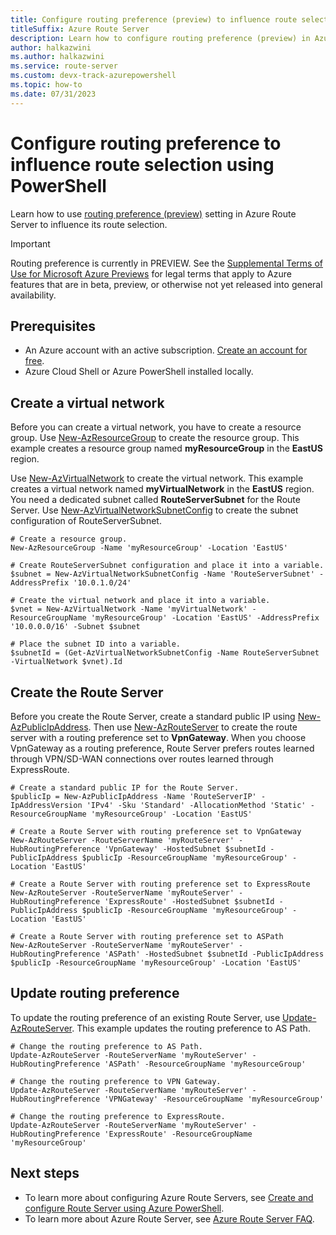 ```yaml
---
title: Configure routing preference (preview) to influence route selection - PowerShell
titleSuffix: Azure Route Server
description: Learn how to configure routing preference (preview) in Azure Route Server using Azure PowerShell to influence its route selection.
author: halkazwini
ms.author: halkazwini
ms.service: route-server
ms.custom: devx-track-azurepowershell
ms.topic: how-to
ms.date: 07/31/2023
---
```


# Configure routing preference to influence route selection using PowerShell

Learn how to use [routing preference (preview)](routing-preference.md) setting in Azure Route Server to influence its route selection. 

> [!IMPORTANT]
> Routing preference is currently in PREVIEW.
> See the [Supplemental Terms of Use for Microsoft Azure Previews](https://azure.microsoft.com/support/legal/preview-supplemental-terms/) for legal terms that apply to Azure features that are in beta, preview, or otherwise not yet released into general availability.

## Prerequisites

- An Azure account with an active subscription. [Create an account for free](https://azure.microsoft.com/free/?WT.mc_id=A261C142F).
- Azure Cloud Shell or Azure PowerShell installed locally.

## Create a virtual network

Before you can create a virtual network, you have to create a resource group. Use [New-AzResourceGroup](/powershell/module/az.Resources/New-azResourceGroup) to create the resource group. This example creates a resource group named **myResourceGroup** in the **EastUS** region.

Use [New-AzVirtualNetwork](/powershell/module/az.network/new-azvirtualnetwork) to create the virtual network. This example creates a virtual network named **myVirtualNetwork** in the **EastUS** region. You need a dedicated subnet called **RouteServerSubnet** for the Route Server. Use [New-AzVirtualNetworkSubnetConfig](/powershell/module/az.network/new-azvirtualnetworksubnetconfig) to create the subnet configuration of RouteServerSubnet.

```azurepowershell-interactive
# Create a resource group.
New-AzResourceGroup -Name 'myResourceGroup' -Location 'EastUS'

# Create RouteServerSubnet configuration and place it into a variable.
$subnet = New-AzVirtualNetworkSubnetConfig -Name 'RouteServerSubnet' -AddressPrefix '10.0.1.0/24'

# Create the virtual network and place it into a variable.
$vnet = New-AzVirtualNetwork -Name 'myVirtualNetwork' -ResourceGroupName 'myResourceGroup' -Location 'EastUS' -AddressPrefix '10.0.0.0/16' -Subnet $subnet

# Place the subnet ID into a variable.
$subnetId = (Get-AzVirtualNetworkSubnetConfig -Name RouteServerSubnet -VirtualNetwork $vnet).Id
```

## Create the Route Server

Before you create the Route Server, create a standard public IP using [New-AzPublicIpAddress](/powershell/module/az.network/new-azpublicipaddress). Then use [New-AzRouteServer](/powershell/module/az.network/new-azrouteserver) to create the route server with a routing preference set to **VpnGateway**. When you choose VpnGateway as a routing preference, Route Server prefers routes learned through VPN/SD-WAN connections over routes learned through ExpressRoute.

```azurepowershell-interactive
# Create a standard public IP for the Route Server.
$publicIp = New-AzPublicIpAddress -Name 'RouteServerIP' -IpAddressVersion 'IPv4' -Sku 'Standard' -AllocationMethod 'Static' -ResourceGroupName 'myResourceGroup' -Location 'EastUS'

# Create a Route Server with routing preference set to VpnGateway
New-AzRouteServer -RouteServerName 'myRouteServer' -HubRoutingPreference 'VpnGateway' -HostedSubnet $subnetId -PublicIpAddress $publicIp -ResourceGroupName 'myResourceGroup' -Location 'EastUS'

# Create a Route Server with routing preference set to ExpressRoute
New-AzRouteServer -RouteServerName 'myRouteServer' -HubRoutingPreference 'ExpressRoute' -HostedSubnet $subnetId -PublicIpAddress $publicIp -ResourceGroupName 'myResourceGroup' -Location 'EastUS'

# Create a Route Server with routing preference set to ASPath
New-AzRouteServer -RouteServerName 'myRouteServer' -HubRoutingPreference 'ASPath' -HostedSubnet $subnetId -PublicIpAddress $publicIp -ResourceGroupName 'myResourceGroup' -Location 'EastUS'
```

## Update routing preference

To update the routing preference of an existing Route Server, use [Update-AzRouteServer](/powershell/module/az.network/update-azrouteserver). This example updates the routing preference to AS Path.

```azurepowershell-interactive
# Change the routing preference to AS Path.
Update-AzRouteServer -RouteServerName 'myRouteServer' -HubRoutingPreference 'ASPath' -ResourceGroupName 'myResourceGroup'

# Change the routing preference to VPN Gateway.
Update-AzRouteServer -RouteServerName 'myRouteServer' -HubRoutingPreference 'VPNGateway' -ResourceGroupName 'myResourceGroup'

# Change the routing preference to ExpressRoute.
Update-AzRouteServer -RouteServerName 'myRouteServer' -HubRoutingPreference 'ExpressRoute' -ResourceGroupName 'myResourceGroup'
```

## Next steps

- To learn more about configuring Azure Route Servers, see [Create and configure Route Server using Azure PowerShell](quickstart-configure-route-server-powershell.md).
- To learn more about Azure Route Server, see [Azure Route Server FAQ](route-server-faq.md).
